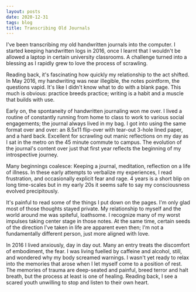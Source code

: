```yaml
---
layout: posts
date: 2020-12-31
tags: blog
title: Transcribing Old Journals
---
```

I've been transcribing my old handwritten journals into the computer. I started keeping handwritten logs in 2016, once I learnt that I wouldn't be allowed a laptop in certain university classrooms. A challenge turned into a blessing as I rapidly grew to love the process of scrawling. 

Reading back, it's fascinating how quickly my relationship to the act shifted. In May 2016, my handwriting was near illegible, the notes pointform, the questions vapid. It's like I didn't know what to do with a blank page. This much is obvious: practice breeds practice; writing is a habit and a muscle that builds with use. 

Early on, the spontaneity of handwritten journaling won me over. I lived a routine of constantly running from home to class to work to various social engagements; the journal always lived in my bag. I got into using the same format over and over: an 8.5x11 flip-over with tear-out 3-hole lined paper, and a hard back. Excellent for scrawling out manic reflections on my day as I sat in the metro on the 45 minute commute to campus. The evolution of the journal's content over just that first year reflects the beginning of my introspective journey. 

Many beginnings coalesce: Keeping a journal, meditation, reflection on a life of illness. In these early attempts to verbalize my experiences, I read frustration, and occasionally explicit fear and rage. 4 years is a short blip on long time-scales but in my early 20s it seems safe to say my consciousness evolved precipitously. 

It's painful to read some of the things I put down on the pages. I'm only glad most of those thoughts stayed private. My relationship to myself and the world around me was spiteful, loathsome. I recognize many of my worst impulses taking center stage in those notes. At the same time, certain seeds of the direction I've taken in life are apparent even then; I'm not a fundamentally different person, just more aligned with love. 

In 2016 I lived anxiously, day in day out. Many an entry treats the discomfort of embodiment, the fear. I was living fuelled by caffeine and alcohol, still, and wondered why my body screamed warnings. I wasn't yet ready to relax into the memories that arose when I let myself come to a position of rest. The memories of trauma are deep-seated and painful, breed terror and halt breath, but the process at least is one of healing. Reading back, I see a scared youth unwilling to stop and listen to their own heart.
